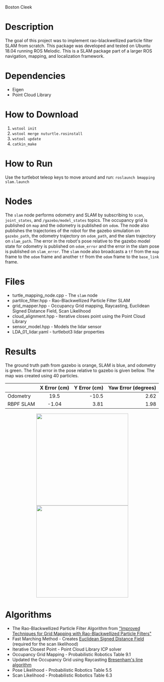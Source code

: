 Boston Cleek

# Description
The goal of this project was to implement rao-blackwellized particle filter SLAM from scratch. This package was developed and tested on Ubuntu 18.04 running ROS Melodic. This is a SLAM package part of a larger ROS navigation, mapping, and localization framework.


# Dependencies
* Eigen
* Point Cloud Library

# How to Download
1. `wstool init`
2. `wstool merge nuturtle.rosinstall`
3. `wstool update`
4. `catkin_make`

# How to Run
Use the turtlebot teleop keys to move around and run:
`roslaunch bmapping slam.launch`


# Nodes
The `slam` node performs odometry and SLAM by subscribing to `scan`, `joint_states`, and `/gazebo/model_states` topics. The occupancy grid is published on `map` and the odometry is published on `odom`. The node also publishes the trajectories of the robot for the gazebo simulation on `gazebo_path`, the odometry trajectory on `odom_path`, and the slam trajectory on `slam_path`. The error in the robot's pose relative to the gazebo model state for odometry is published on `odom_error` and the error in the slam pose is published on `slam_error`. The `slam` node also broadcasts a `tf` from the `map` frame to the `odom` frame and another `tf` from the `odom` frame to the `base_link` frame.


# Files
* turtle_mapping_node.cpp - The `slam` node
* partilce_filter.hpp - Rao-Blackwellized Particle Filter SLAM
* grid_mapper.hpp - Occupancy Grid mapping, Raycasting, Euclidean Signed Distance Field, Scan Likelihood
* cloud_alignment.hpp - Iterative closes point using the Point Cloud Library
* sensor_model.hpp - Models the lidar sensor
* LDA_01_lidar.yaml - turtlebot3 lidar properties


# Results

The ground truth path from gazebo is orange, SLAM is blue, and odometry is green.
The final error in the pose relative to gazebo is given bellow. The map was created using 40 particles.

|          |      X Error (cm)      |  Y Error (cm) |  Yaw Error  (degrees) |
|----------|:-----------------:|---------:|-----------:|
|  Odometry  |  19.5     |   -10.5    |     2.62      |
| RBPF SLAM   |     -1.04      |   3.81    |     1.98       |

<figure align="center">
  <img src="/images/rbpf_map.jpg" width="300" height="300"/>
  <img src="/images/rbpf_path.jpg" width="300" height="300"/>
</figure>

# Algorithms
* The Rao-Blackwellized Particle Filter Algorithm from ["Improved Techniques for Grid Mapping with Rao-Blackwellized Particle Filters"](http://www2.informatik.uni-freiburg.de/~stachnis/pdf/grisetti07tro.pdf)
* Fast Marching Method - Creates [Euclidean Signed Distance Field](https://canvas.northwestern.edu/login/saml) (required for the scan likelihood)
* Iterative Closest Point - Point Cloud Library ICP solver
* Occupancy Grid Mapping - Probabilistic Robotics Table 9.1
* Updated the Occupancy Grid using Raycasting [Bresenham's line algorithm](https://en.wikipedia.org/wiki/Bresenham%27s_line_algorithm)
* Pose Likelihood - Probabilistic Robotics Table 5.5
* Scan Likelihood - Probabilistic Robotics Table 6.3
